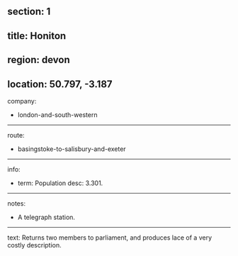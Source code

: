 ﻿section: 1
----
title: Honiton
----
region: devon
----
location: 50.797, -3.187
----
company:
- london-and-south-western
----
route:
- basingstoke-to-salisbury-and-exeter
----
info:
- term: Population
  desc: 3.301.
----
notes:
- A telegraph station.
----
text: Returns two members to parliament, and produces lace of a very costly description.
